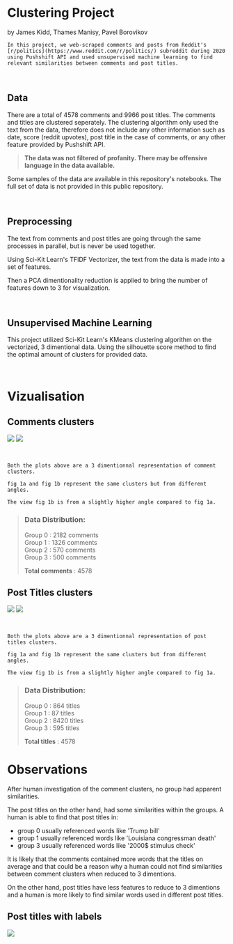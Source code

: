# Clustering Project

 by James Kidd, Thames Manisy, Pavel Borovikov

    In this project, we web-scraped comments and posts from Reddit's [r/politics](https://www.reddit.com/r/politics/) subreddit during 2020 using Pushshift API and used unsupervised machine learning to find relevant similarities between comments and post titles.

<br>

## Data

There are a total of 4578 comments and 9966 post titles. The comments and titles are clustered seperately. The clustering algorithm only used the text from the data, therefore does not include any other information such as date, score (reddit upvotes), post title in the case of comments, or any other feature provided by Pushshift API.

> **The data was not filtered of profanity. There may be offensive language in the data available.**

Some samples of the data are available in this repository's notebooks. The full set of data is not provided in this public repository.

<br>

## Preprocessing

The text from comments and post titles are going through the same processes in parallel, but is never be used together.

Using Sci-Kit Learn's TFIDF Vectorizer, the text from the data is made into a set of features.

Then a PCA dimentionality reduction is applied to bring the number of features down to 3 for visualization.

<br>

## Unsupervised Machine Learning

This project utilized Sci-Kit Learn's KMeans clustering algorithm on the vectorized, 3 dimentional data. Using the silhouette score method to find the optimal amount of clusters for provided data.

<br>


# Vizualisation 

## Comments clusters

![](assets/1a.png)
![](assets/1b.png)

<br>

    Both the plots above are a 3 dimentionnal representation of comment clusters.
    
    fig 1a and fig 1b represent the same clusters but from different angles.

    The view fig 1b is from a slightly higher angle compared to fig 1a.


> ### Data Distribution:
>
> Group 0 : 2182 comments <br>
> Group 1 : 1326 comments <br>
> Group 2 : 570 comments <br>
> Group 3 : 500 comments <br>
>
> **Total comments** : 4578


## Post Titles clusters

![](assets/2a.png)
![](assets/2b.png)

<br>

    Both the plots above are a 3 dimentionnal representation of post titles clusters.
    
    fig 1a and fig 1b represent the same clusters but from different angles.

    The view fig 1b is from a slightly higher angle compared to fig 1a.

> ### Data Distribution:
>
> Group 0 : 864 titles <br>
> Group 1 : 87 titles <br>
> Group 2 : 8420 titles <br>
> Group 3 : 595 titles <br>
>
> **Total titles** : 4578


# Observations

After human investigation of the comment clusters, no group had apparent similarities.

The post titles on the other hand, had some similarities within the groups. A human is able to find that post titles in: 
 - group 0 usually referenced words like 'Trump bill'
 - group 1 usually referenced words like 'Louisiana congressman death'
 - group 3 usually referenced words like '2000$ stimulus check'

It is likely that the comments contained more words that the titles on average and that could be a reason why a human could not find similarities between comment clusters when reduced to 3 dimentions.

On the other hand, post titles have less features to reduce to 3 dimentions and a human is more likely to find similar words used in different post titles.


## Post titles with labels
![](assets/3.png)